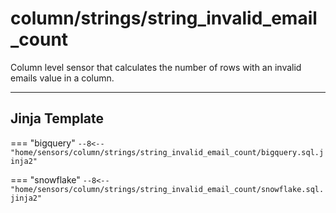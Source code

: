 # column/strings/string_invalid_email_count
Column level sensor that calculates the number of rows with an invalid emails value in a column.
___
## Jinja Template

=== "bigquery"
    ```
    --8<-- "home/sensors/column/strings/string_invalid_email_count/bigquery.sql.jinja2"
    ```

=== "snowflake"
    ```
    --8<-- "home/sensors/column/strings/string_invalid_email_count/snowflake.sql.jinja2"
    ```
